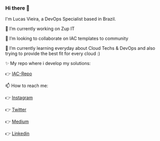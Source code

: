 ### Hi there 👋

I'm Lucas Vieira, a DevOps Specialist based in Brazil.

🔭 I’m currently working on Zup IT

🤔 I’m looking to collaborate on IAC templates to community

🌱 I’m currently learning everyday about Cloud Techs & DevOps and also trying to provide the best fit for every cloud :)

✨ My repo where i develop my solutions:

👉 [IAC-Repo](https://github.com/lucasp0r/lucasp0r-iac-public.git)

📫 How to reach me: 

👉 [Instagram](https://instragram.com/lucasp0r)

👉 [Twitter](https://twitter.com/lucasp0rV2)

👉 [Medium](https://lucasmarcelinovieira.medium.com/)

👉 [Linkedin](https://www.linkedin.com/in/lucasvieirap0r/)



<!--
**lucasp0r/lucasp0r** is a ✨ _special_ ✨ repository because its `README.md` (this file) appears on your GitHub profile.

Here are some ideas to get you started:

- 🔭 I’m currently working on ...
- 🌱 I’m currently learning ...
- 👯 I’m looking to collaborate on ...
- 🤔 I’m looking for help with ...
- 💬 Ask me about ...
- 📫 How to reach me: ...
- 😄 Pronouns: ...
- ⚡ Fun fact: ...
-->
